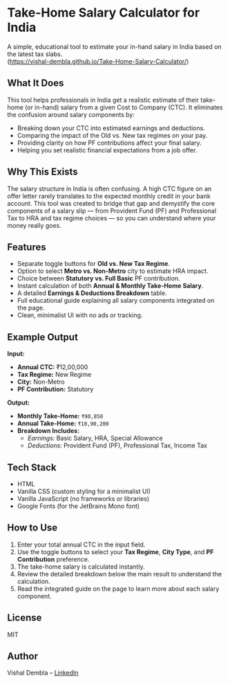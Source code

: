 # Take-Home Salary Calculator for India

A simple, educational tool to estimate your in-hand salary in India based on the latest tax slabs.  
(https://vishal-dembla.github.io/Take-Home-Salary-Calculator/)

## What It Does

This tool helps professionals in India get a realistic estimate of their take-home (or in-hand) salary from a given Cost to Company (CTC). It eliminates the confusion around salary components by:

*   Breaking down your CTC into estimated earnings and deductions.
*   Comparing the impact of the Old vs. New tax regimes on your pay.
*   Providing clarity on how PF contributions affect your final salary.
*   Helping you set realistic financial expectations from a job offer.

## Why This Exists

The salary structure in India is often confusing. A high CTC figure on an offer letter rarely translates to the expected monthly credit in your bank account. This tool was created to bridge that gap and demystify the core components of a salary slip — from Provident Fund (PF) and Professional Tax to HRA and tax regime choices — so you can understand where your money really goes.

## Features

*   Separate toggle buttons for **Old vs. New Tax Regime**.
*   Option to select **Metro vs. Non-Metro** city to estimate HRA impact.
*   Choice between **Statutory vs. Full Basic** PF contribution.
*   Instant calculation of both **Annual & Monthly Take-Home Salary**.
*   A detailed **Earnings & Deductions Breakdown** table.
*   Full educational guide explaining all salary components integrated on the page.
*   Clean, minimalist UI with no ads or tracking.

## Example Output

**Input:**
*   **Annual CTC:** ₹12,00,000
*   **Tax Regime:** New Regime
*   **City:** Non-Metro
*   **PF Contribution:** Statutory

**Output:**
*   **Monthly Take-Home:** `₹90,850`
*   **Annual Take-Home:** `₹10,90,200`
*   **Breakdown Includes:**
    *   *Earnings:* Basic Salary, HRA, Special Allowance
    *   *Deductions:* Provident Fund (PF), Professional Tax, Income Tax

## Tech Stack

*   HTML
*   Vanilla CSS (custom styling for a minimalist UI)
*   Vanilla JavaScript (no frameworks or libraries)
*   Google Fonts (for the JetBrains Mono font)

## How to Use

1.  Enter your total annual CTC in the input field.
2.  Use the toggle buttons to select your **Tax Regime**, **City Type**, and **PF Contribution** preference.
3.  The take-home salary is calculated instantly.
4.  Review the detailed breakdown below the main result to understand the calculation.
5.  Read the integrated guide on the page to learn more about each salary component.

## License

MIT

## Author

Vishal Dembla – [LinkedIn](https://www.linkedin.com/in/vishaldembla1/)
